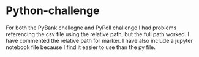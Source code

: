 # Python-challenge
For both the PyBank challegne and PyPoll challenge I had problems referencing the csv file using the relative path, but the full path worked. I have commented the relative path for marker. 
I have also include a jupyter notebook file because I find it easier to use than the py file. 